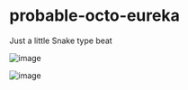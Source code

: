 # probable-octo-eureka
Just a little Snake type beat

![image](https://user-images.githubusercontent.com/75400713/130122001-47e18d46-2128-4b62-a7fa-e0021208d74f.png)

![image](https://user-images.githubusercontent.com/75400713/130122154-6898479b-fbaa-4e40-a4ba-5f18b9232931.png)

